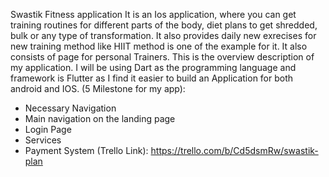 Swastik
Fitness application It is an Ios application, where you can get training routines for different parts of the body, diet plans to get shredded, bulk or any type of transformation. It also provides daily new exrecises for new training method like HIIT method is one of the example for it. It also consists of page for personal Trainers. This is the overview description of my application. I will be using Dart as the programming language and framework is Flutter as I find it easier to build an Application for both android and IOS.
(5 Milestone for my app):
* Necessary Navigation
* Main navigation on the landing page
* Login Page
* Services
* Payment System
(Trello Link): https://trello.com/b/Cd5dsmRw/swastik-plan


